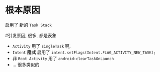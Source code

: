 # 根本原因
启用了 新的 `Task Stack`

#引发原因, 很多, 都是表象
- `Activity` 用了 `singleTask` 啊,
- `Intent` **隐式** 启用了 `intent.setFlags(Intent.FLAG_ACTIVITY_NEW_TASK);`
- 非 `Root Activity` 用了 `android:clearTaskOnLaunch`
- ... 很多类似的
